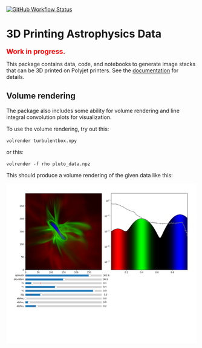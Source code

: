 [![GitHub Workflow Status](https://img.shields.io/github/workflow/status/birnstiel/astro3d/pages%20build%20and%20deployment?label=docs&branch=docs)](https://birnstiel.github.io/astro3D/)


# 3D Printing Astrophysics Data

<span style="color:red; font-weight:bold; font-size:large">Work in progress.</span>

This package contains data, code, and notebooks to generate image stacks that can be 3D printed on Polyjet printers. See the [documentation](https://birnstiel.github.io/astro3D) for details.

## Volume rendering

The package also includes some ability for volume rendering and line integral convolution plots for visualization.

To use the volume rendering, try out this:

    volrender turbulentbox.npy

or this:

    volrender -f rho pluto_data.npz

This should produce a volume rendering of the given data like this:

![](Figure_1.png)